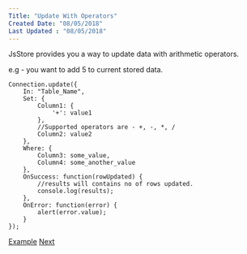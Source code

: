 ```yaml
---
Title: "Update With Operators"
Created Date: "08/05/2018"
Last Updated : "08/05/2018"
---
```


JsStore provides you a way to update data with arithmetic operators.

e.g - you want to add 5 to current stored data.

```
Connection.update({
    In: "Table_Name",
    Set: {
        Column1: {
            '+': value1
        },
        //Supported operators are - +, -, *, /
        Column2: value2
    },
    Where: {
        Column3: some_value,
        Column4: some_another_value
    },
    OnSuccess: function(rowUpdated) {
        //results will contains no of rows updated.
        console.log(results);
    },
    OnError: function(error) {
        alert(error.value);
    }
});
```
[Example](/example/update_with_operators) [Next](#)